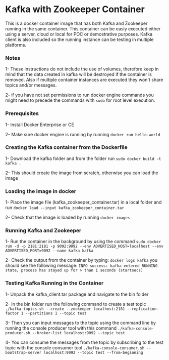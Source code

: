 # Kafka with Zookeeper Container

This is a docker container image that has both Kafka and Zookeeper running in the same container. This container can be easly executed either using a server, cloud or local for POC or demostrative purposes. Kafka client is also included so the running instance can be testing in multiple platforms.

### Notes

1- These instructions do not include the use of volumes, therefore keep in mind that the data created in kafka will be destroyed if the container is removed. Also if multiple container instances are executed they won't share topics and/or messages. 

2- if you have not set permissions to run docker engine commands you might need to precede the commands with ```sudo``` for root level execution.

### Prerequisites
1- Install Docker Enterprise or CE

2- Make sure docker engine is running by running ```docker run hello-world```

### Creating the Kafka container from the Dockerfile
1- Download the kafka folder and from the folder run ```sudo docker build -t kafka .```

2- This should create the image from scratch, otherwise you can load the image

### Loading the image in docker
1- Place the image file (kafka_zookeeper_container.tar) in a local folder and run ```docker load --input kafka_zookeeper_container.tar```

2- Check that the image is loaded by running ```docker images```

### Running Kafka and Zookeeper
1- Run the container in the background by using the command ```sudo docker run -d -p 2181:2181 -p 9092:9092 --env ADVERTISED_HOST=localhost --env ADVERTISED_PORT=9092 --name kafka kafka```

2- Check the output from the container by typing: ```docker logs kafka``` you should see the following message:  ```INFO success: kafka entered RUNNING state, process has stayed up for > than 1 seconds (startsecs)```

### Testing Kafka Running in the Container
1- Unpack the kafka_client.tar package and navigate to the bin folder

2- In the bin folder run the following command to create a test topic ```./kafka-topics.sh --create --zookeeper localhost:2181 --replication-factor 1 --partitions 1 --topic test```

3- Then you can input messages to the topic using the command line by running the console producer tool with this command  ```./kafka-console-producer.sh --broker-list localhost:9092 --topic test```

4- You can consume the messages from the topic by subscribing to the test topic with the console consumer tool ```./kafka-console-consumer.sh --bootstrap-server localhost:9092 --topic test --from-beginning```

